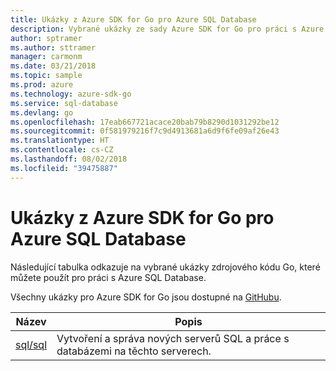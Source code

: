 ```yaml
---
title: Ukázky z Azure SDK for Go pro Azure SQL Database
description: Vybrané ukázky ze sady Azure SDK for Go pro práci s Azure SQL Database
author: sptramer
ms.author: sttramer
manager: carmonm
ms.date: 03/21/2018
ms.topic: sample
ms.prod: azure
ms.technology: azure-sdk-go
ms.service: sql-database
ms.devlang: go
ms.openlocfilehash: 17eab667721acace20bab79b8290d1031292be12
ms.sourcegitcommit: 0f581979216f7c9d4913681a6d9f6fe09af26e43
ms.translationtype: HT
ms.contentlocale: cs-CZ
ms.lasthandoff: 08/02/2018
ms.locfileid: "39475887"
---
```

# <a name="azure-sdk-for-go-samples-for-azure-sql-database"></a>Ukázky z Azure SDK for Go pro Azure SQL Database

Následující tabulka odkazuje na vybrané ukázky zdrojového kódu Go, které můžete použít pro práci s Azure SQL Database.

Všechny ukázky pro Azure SDK for Go jsou dostupné na [GitHubu](https://github.com/Azure-Samples/azure-sdk-for-go-samples).

| Název | Popis |
|------|-------------|
| [sql/sql](https://github.com/Azure-Samples/azure-sdk-for-go-samples/blob/master/sql/sql.go) | Vytvoření a správa nových serverů SQL a práce s databázemi na těchto serverech. |
